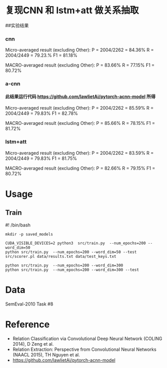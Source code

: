 


# 复现CNN 和 lstm+att 做关系抽取

##实验结果
### cnn
Micro-averaged result (excluding Other):
P = 2004/2262 =  84.36%     R = 2004/2449 =  79.23.%     F1 =  81.18%

MACRO-averaged result (excluding Other):
P =  83.66%		R =  77.15%	F1 =  80.72%

### a-cnn
#### 此结果运行代码 https://github.com/lawlietAi/pytorch-acnn-model  所得
Micro-averaged result (excluding Other):
P = 2004/2262 =  85.59%     R = 2004/2449 =  79.83%     F1 =  82.78%

MACRO-averaged result (excluding Other):
P =  85.66%		R =  78.15%	F1 =  81.72%

### lstm+att
Micro-averaged result (excluding Other):
P = 2004/2262 =  83.59%     R = 2004/2449 =  79.83%     F1 =  81.75%

MACRO-averaged result (excluding Other):
P =  82.66%		R =  79.15%	F1 =  80.72%

# Usage
## Train
#! /bin/bash

    mkdir -p saved_models
    
    CUDA_VISIBLE_DEVICES=2 python3  src/train.py  --num_epochs=200 --word_dim=50
    python src/train.py  --num_epochs=200 --word_dim=50 --test
    src/scorer.pl data/results.txt data/test_keys.txt 
    
    python src/train.py  --num_epochs=200 --word_dim=300
    python src/train.py  --num_epochs=200 --word_dim=300 --test

# Data
SemEval-2010 Task #8

# Reference

- Relation Classification via Convolutional Deep Neural Network (COLING 2014), D Zeng et al. 
- Relation Extraction: Perspective from Convolutional Neural Networks (NAACL 2015), TH Nguyen et al. 
- https://github.com/lawlietAi/pytorch-acnn-model

